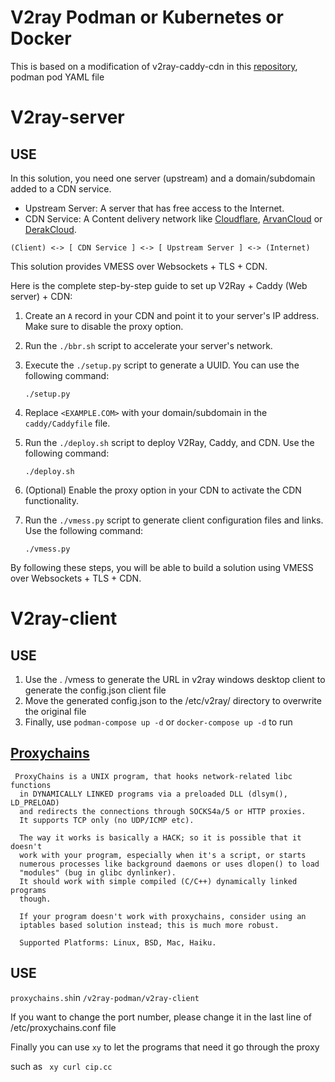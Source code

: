 # V2ray Podman or Kubernetes or Docker

This is based on a modification of v2ray-caddy-cdn in this [repository](https://github.com/miladrahimi/v2ray-docker-compose/tree/master/v2ray-caddy-cdn), podman  pod YAML file

# V2ray-server

## USE

In this solution, you need one server (upstream) and a domain/subdomain added to a CDN service.

- Upstream Server: A server that has free access to the Internet.
- CDN Service: A Content delivery network like [Cloudflare](https://cloudflare.com/), [ArvanCloud](https://arvancloud.ir/) or [DerakCloud](https://derak.cloud/).

```
(Client) <-> [ CDN Service ] <-> [ Upstream Server ] <-> (Internet)
```

This solution provides VMESS over Websockets + TLS + CDN. 

Here is the complete step-by-step guide to set up V2Ray + Caddy (Web server) + CDN:

1. Create an `A` record in your CDN and point it to your server's IP address. Make sure to disable the proxy option.

2. Run the `./bbr.sh` script to accelerate your server's network.

3. Execute the `./setup.py` script to generate a UUID. You can use the following command:

   ```shell
   ./setup.py
   ```

4. Replace `<EXAMPLE.COM>` with your domain/subdomain in the `caddy/Caddyfile` file.

5. Run the `./deploy.sh` script to deploy V2Ray, Caddy, and CDN. Use the following command:

   ```shell
   ./deploy.sh
   ```

6. (Optional) Enable the proxy option in your CDN to activate the CDN functionality.

7. Run the `./vmess.py` script to generate client configuration files and links. Use the following command:

   ```shell
   ./vmess.py
   ```

By following these steps, you will be able to build a solution using VMESS over Websockets + TLS + CDN.





# V2ray-client

## USE

1. Use the . /vmess to generate the URL in v2ray windows desktop client to generate the config.json client file
2. Move the generated config.json to the /etc/v2ray/ directory to overwrite the original file
3. Finally, use `podman-compose up -d` or `docker-compose up -d` to run

## [Proxychains](https://github.com/rofl0r/proxychains-ng)

```
 ProxyChains is a UNIX program, that hooks network-related libc functions
  in DYNAMICALLY LINKED programs via a preloaded DLL (dlsym(), LD_PRELOAD)
  and redirects the connections through SOCKS4a/5 or HTTP proxies.
  It supports TCP only (no UDP/ICMP etc).

  The way it works is basically a HACK; so it is possible that it doesn't
  work with your program, especially when it's a script, or starts
  numerous processes like background daemons or uses dlopen() to load
  "modules" (bug in glibc dynlinker).
  It should work with simple compiled (C/C++) dynamically linked programs
  though.

  If your program doesn't work with proxychains, consider using an
  iptables based solution instead; this is much more robust.

  Supported Platforms: Linux, BSD, Mac, Haiku.
```

## USE

`proxychains.sh`in `/v2ray-podman/v2ray-client`

If you want to change the port number, please change it in the last line of /etc/proxychains.conf file

Finally you can use `xy` to let the programs that need it go through the proxy

such as ` xy curl cip.cc`

